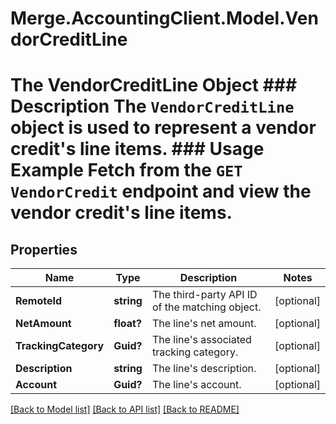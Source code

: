 # Merge.AccountingClient.Model.VendorCreditLine
# The VendorCreditLine Object ### Description The `VendorCreditLine` object is used to represent a vendor credit's line items.  ### Usage Example Fetch from the `GET VendorCredit` endpoint and view the vendor credit's line items.

## Properties

Name | Type | Description | Notes
------------ | ------------- | ------------- | -------------
**RemoteId** | **string** | The third-party API ID of the matching object. | [optional] 
**NetAmount** | **float?** | The line&#39;s net amount. | [optional] 
**TrackingCategory** | **Guid?** | The line&#39;s associated tracking category. | [optional] 
**Description** | **string** | The line&#39;s description. | [optional] 
**Account** | **Guid?** | The line&#39;s account. | [optional] 

[[Back to Model list]](../README.md#documentation-for-models) [[Back to API list]](../README.md#documentation-for-api-endpoints) [[Back to README]](../README.md)

